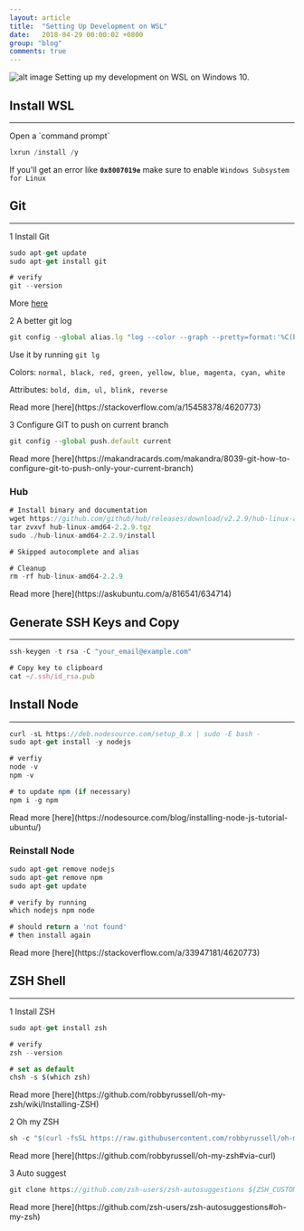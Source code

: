 ```yaml
---
layout: article
title:  "Setting Up Development on WSL"
date:   2018-04-29 00:00:02 +0800
group: "blog"
comments: true
---
```

![alt image](https://i1.wp.com/www.nextofwindows.com/wp-content/uploads/2017/07/image-3.png)
Setting up my development on WSL on Windows 10.
## Install WSL
<hr class='divider--fade' />
Open a `command prompt`


``` javascript
lxrun /install /y
```

If you'll get an error like **`0x8007019e`** make sure to enable `Windows Subsystem for Linux`

## Git
<hr class='divider--fade' />

1 Install Git

```javascript
sudo apt-get update
sudo apt-get install git

# verify
git --version
```
More [here](https://www.digitalocean.com/community/tutorials/how-to-install-git-on-ubuntu-16-04)

2 A better git log

``` javascript
git config --global alias.lg "log --color --graph --pretty=format:'%C(bold yellow)%h%Creset -%C(bold cyan)%d%Creset %s %C(bold cyan)(%cr) %C(bold red)<%an>%Creset' --abbrev-commit"
```
Use it by running `git lg`

Colors: `normal, black, red, green, yellow, blue, magenta, cyan, white`

Attributes: `bold, dim, ul, blink, reverse`

<span class="read-more">
Read more [here](https://stackoverflow.com/a/15458378/4620773)
</span>

3 Configure GIT to push on current branch

``` javascript
git config --global push.default current
```

<span class="read-more">
Read more [here](https://makandracards.com/makandra/8039-git-how-to-configure-git-to-push-only-your-current-branch)
</span>

### Hub
``` javascript
# Install binary and documentation
wget https://github.com/github/hub/releases/download/v2.2.9/hub-linux-amd64-2.2.9.tgz
tar zvxvf hub-linux-amd64-2.2.9.tgz
sudo ./hub-linux-amd64-2.2.9/install

# Skipped autocomplete and alias

# Cleanup
rm -rf hub-linux-amd64-2.2.9
```

<span class="read-more">
Read more [here](https://askubuntu.com/a/816541/634714)
</span>

## Generate SSH Keys and Copy
<hr class='divider--fade' />

``` javascript
ssh-keygen -t rsa -C "your_email@example.com"

# Copy key to clipboard
cat ~/.ssh/id_rsa.pub
```

## Install Node
<hr class='divider--fade' />

``` javascript
curl -sL https://deb.nodesource.com/setup_8.x | sudo -E bash -
sudo apt-get install -y nodejs

# verfiy
node -v
npm -v

# to update npm (if necessary)
npm i -g npm
```

<span class="read-more">
Read more [here](https://nodesource.com/blog/installing-node-js-tutorial-ubuntu/)
</span>

### Reinstall Node
``` javascript
sudo apt-get remove nodejs
sudo apt-get remove npm
sudo apt-get update

# verify by running
which nodejs npm node

# should return a 'not found'
# then install again
```

<span class="read-more">
Read more [here](https://stackoverflow.com/a/33947181/4620773)
</span>

## ZSH Shell
<hr class='divider--fade' />
1 Install ZSH

``` javascript
sudo apt-get install zsh

# verify
zsh --version

# set as default
chsh -s $(which zsh)
```
<span class="read-more">
Read more [here](https://github.com/robbyrussell/oh-my-zsh/wiki/Installing-ZSH)
</span>

2 Oh my ZSH

``` javascript
sh -c "$(curl -fsSL https://raw.githubusercontent.com/robbyrussell/oh-my-zsh/master/tools/install.sh)"
```

<span class="read-more">
Read more [here](https://github.com/robbyrussell/oh-my-zsh#via-curl)
</span>


3 Auto suggest

``` javascript
git clone https://github.com/zsh-users/zsh-autosuggestions ${ZSH_CUSTOM:-~/.oh-my-zsh/custom}/plugins/zsh-autosuggestions
```

<span class="read-more">
Read more [here](https://github.com/zsh-users/zsh-autosuggestions#oh-my-zsh)
</span>
